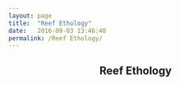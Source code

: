 ```yaml
---
layout: page
title:  "Reef Ethology"
date:   2016-09-03 13:46:40
permalink: /Reef Ethology/
---
```


<h2 style="text-align:center">Reef Ethology</h2>
